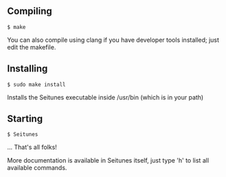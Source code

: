 Compiling
---------

	$ make

You can also compile using clang if you have developer tools installed; just edit the makefile.

Installing
----------

	$ sudo make install

Installs the Seitunes executable inside /usr/bin (which is in your path)

Starting
--------

	$ Seitunes


... That's all folks!

More documentation is available in Seitunes itself, just type 'h' to list all available commands.
